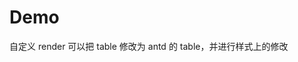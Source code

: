 # Demo

自定义 render 可以把 table 修改为 antd 的 table，并进行样式上的修改
<code src="./demos/test-table.tsx" background="var(--main-bg-color)"  title="test" iframe=540></code>

<code src="./demos/preview.tsx" background="var(--main-bg-color)" title="编辑器" iframe=540></code>

<code src="./demos/FncTooltip.tsx" background="var(--main-bg-color)" title="引用展示" iframe=540></code>

<code src="./demos/min.tsx" background="var(--main-bg-color)" title="嵌入框模式" iframe=540></code>

<code src="./demos/readonly.tsx" background="var(--main-bg-color)" title="只读模式" iframe=540></code>

<code src="./demos/render.tsx" background="var(--main-bg-color)" title="自定义render" iframe=540></code>

<code src="./demos/chart-list.tsx" background="var(--main-bg-color)" title="图表列表" iframe=540></code>

<code src="./demos/minPreview.tsx" background="var(--main-bg-color)" title="自定义toolbar" iframe=540></code>

<code src="./demos/min-render.tsx" background="var(--main-bg-color)" title="render 地址" iframe=540></code>

<code src="./demos/rerender.tsx" background="var(--main-bg-color)" title="动态render" iframe=540></code>

<code src="./demos/rerender-edit.tsx" background="var(--main-bg-color)" title="编辑模式-动态render" iframe=540></code>

<code src="./demos/pure.tsx" background="var(--main-bg-color)" title="pure 模式" iframe=540></code>

<code src="./demos/bug.tsx" background="var(--main-bg-color)" debug title="bug" iframe=540></code>

<code src="./demos/max-chart.tsx" background="var(--main-bg-color)"  title="图表性能优化" iframe=540></code>

<code src="./demos/empty.tsx" background="var(--main-bg-color)" title="空模式" iframe=540 ></code>

<code src="./demos/ppt.tsx" background="var(--main-bg-color)" title="ppt 模式" iframe=540 ></code>

<code src="./demos/li-code.tsx" debug background="var(--main-bg-color)" title="li 嵌套 icode" iframe=540 ></code>

<code src="./demos/htmlrun.tsx"  background="var(--main-bg-color)" title="支持运行html" iframe=540 ></code>

<code src="./demos/ThoughtChainList.tsx"  background="var(--main-bg-color)" title="思维链" iframe=540 ></code>

<code src="./demos/markdownInputField.tsx"  background="var(--main-bg-color)" title="文本框输入" iframe=540 ></code>
